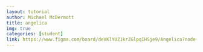 ```yaml
---
layout: tutorial
author: Michael McDermott
title: angelica
img: true
categories: [student]
link: https://www.figma.com/board/deVKlYUZ1krZGlpqIHSje9/Angelica?node-id=0-1&t=CTMgInCapOcsleda-1
---
```

